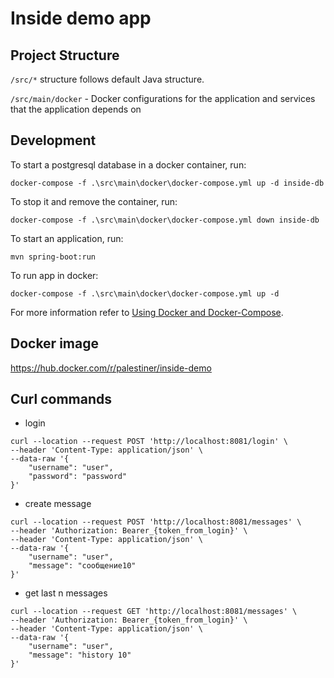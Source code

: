 # Inside demo app

## Project Structure

`/src/*` structure follows default Java structure.

`/src/main/docker` - Docker configurations for the application and services that the application depends on

## Development

To start a postgresql database in a docker container, run:

```
docker-compose -f .\src\main\docker\docker-compose.yml up -d inside-db
```

To stop it and remove the container, run:

```
docker-compose -f .\src\main\docker\docker-compose.yml down inside-db
```

To start an application, run:

```
mvn spring-boot:run
```

To run app in docker:

```
docker-compose -f .\src\main\docker\docker-compose.yml up -d
```

For more information refer to [Using Docker and Docker-Compose](https://docs.docker.com/compose/gettingstarted/).

## Docker image

https://hub.docker.com/r/palestiner/inside-demo

## Curl commands

- login

```
curl --location --request POST 'http://localhost:8081/login' \
--header 'Content-Type: application/json' \
--data-raw '{
    "username": "user",
    "password": "password"
}'
```

- create message

```
curl --location --request POST 'http://localhost:8081/messages' \
--header 'Authorization: Bearer_{token_from_login}' \
--header 'Content-Type: application/json' \
--data-raw '{
    "username": "user",
    "message": "сообщение10"
}'
```

- get last n messages

```
curl --location --request GET 'http://localhost:8081/messages' \
--header 'Authorization: Bearer_{token_from_login}' \
--header 'Content-Type: application/json' \
--data-raw '{
    "username": "user",
    "message": "history 10"
}'
```
